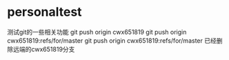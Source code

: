# personaltest
测试git的一些相关功能
git push origin cwx651819
git push origin cwx651819:refs/for/master
git push origin cwx651819:refs/for/master 已经删除远端的cwx651819分支
